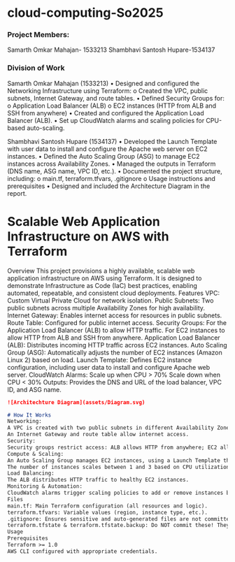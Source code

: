 # cloud-computing-So2025

### Project Members:
Samarth Omkar Mahajan- 1533213
Shambhavi Santosh Hupare-1534137

### Division of Work
Samarth Omkar Mahajan (1533213)
    •	Designed and configured the Networking Infrastructure using Terraform:
         o	Created the VPC, public subnets, Internet Gateway, and route tables.
    •	Defined Security Groups for:
        o	Application Load Balancer (ALB)
        o	EC2 instances (HTTP from ALB and SSH from anywhere)
    •	Created and configured the Application Load Balancer (ALB).
    •	Set up CloudWatch alarms and scaling policies for CPU-based auto-scaling.

Shambhavi Santosh Hupare (1534137)
    •	Developed the Launch Template with user data to install and configure the Apache web server on EC2 instances.
    •	Defined the Auto Scaling Group (ASG) to manage EC2 instances across Availability Zones.
    •	Managed the outputs in Terraform (DNS name, ASG name, VPC ID, etc.).
    •	Documented the project structure, including:
        o	main.tf, terraform.tfvars, .gitignore
        o	Usage instructions and prerequisites
    •	Designed and included the Architecture Diagram in the report.


# Scalable Web Application Infrastructure on AWS with Terraform
Overview
This project provisions a highly available, scalable web application infrastructure on AWS using Terraform. It is designed to demonstrate Infrastructure as Code (IaC) best practices, enabling automated, repeatable, and consistent cloud deployments.
Features
VPC: Custom Virtual Private Cloud for network isolation.
Public Subnets: Two public subnets across multiple Availability Zones for high availability.
Internet Gateway: Enables internet access for resources in public subnets.
Route Table: Configured for public internet access.
Security Groups:
For the Application Load Balancer (ALB) to allow HTTP traffic.
For EC2 instances to allow HTTP from ALB and SSH from anywhere.
Application Load Balancer (ALB): Distributes incoming HTTP traffic across EC2 instances.
Auto Scaling Group (ASG): Automatically adjusts the number of EC2 instances (Amazon Linux 2) based on load.
Launch Template: Defines EC2 instance configuration, including user data to install and configure Apache web server.
CloudWatch Alarms:
Scale up when CPU > 70%
Scale down when CPU < 30%
Outputs: Provides the DNS and URL of the load balancer, VPC ID, and ASG name.

```md
![Architechture Diagram](assets/Diagram.svg)

# How It Works
Networking:
A VPC is created with two public subnets in different Availability Zones.
An Internet Gateway and route table allow internet access.
Security:
Security groups restrict access: ALB allows HTTP from anywhere; EC2 allows HTTP from ALB and SSH from anywhere.
Compute & Scaling:
An Auto Scaling Group manages EC2 instances, using a Launch Template that installs Apache and serves a dynamic HTML page with instance metadata.
The number of instances scales between 1 and 3 based on CPU utilization.
Load Balancing:
The ALB distributes HTTP traffic to healthy EC2 instances.
Monitoring & Automation:
CloudWatch alarms trigger scaling policies to add or remove instances based on CPU usage.
Files
main.tf: Main Terraform configuration (all resources and logic).
terraform.tfvars: Variable values (region, instance type, etc.).
.gitignore: Ensures sensitive and auto-generated files are not committed.
terraform.tfstate & terraform.tfstate.backup: Do NOT commit these! They contain your infrastructure state.
Usage
Prerequisites
Terraform >= 1.0
AWS CLI configured with appropriate credentials.